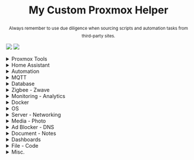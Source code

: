 <h1 align="center" id="heading"> My Custom Proxmox Helper </h1>

<p align="center"><sub> Always remember to use due diligence when sourcing scripts and automation tasks from third-party sites. </sub></p>

<a href="https://github.com/tteck/Proxmox/blob/main/LICENSE"><img src="https://img.shields.io/badge/license-MIT-blue" ></a> <a href="https://github.com/tteck/Proxmox/discussions"><img src="https://img.shields.io/badge/%F0%9F%92%AC-Discussions-orange" /></a>
<details>
<summary markdown="span"> Proxmox Tools </summary>
⬇__________________________________________________________________________________________
<details>
<summary markdown="span"> Proxmox VE 7 Post Install</summary>
 
<p align="center"><img src="https://github.com/home-assistant/brands/blob/master/core_integrations/proxmoxve/icon.png?raw=true" height="100"/></p>

<h1 align="center" id="heading"> Proxmox VE 7 Post Install </h1>

The script will give options to Disable the Enterprise Repo, Add/Correct PVE7 Sources, Enable the No-Subscription Repo, Add Test Repo, Disable Subscription Nag, Update Proxmox VE and Reboot PVE.
 
Run the following in the Proxmox Shell. ⚠️ **PVE7 ONLY**

```yaml
bash -c "$(wget -qLO - https://github.com/tteck/Proxmox/raw/main/misc/post-pve-install.sh)"
```

It's recommended to answer `y` to all options.

____________________________________________________________________________________________ 

</details>

<details>
<summary markdown="span"> Proxmox Kernel Clean</summary>
 
<p align="center"><img src="https://github.com/home-assistant/brands/blob/master/core_integrations/proxmoxve/icon.png?raw=true" height="100"/></p>

<h1 align="center" id="heading">Proxmox Kernel Clean </h1>

Cleaning unused kernel images is not only good because of a reduced grub menu, but also gains some disk space.
 
Run the following in the Proxmox Shell.

```yaml
bash -c "$(wget -qLO - https://github.com/tteck/Proxmox/raw/main/misc/kernel-clean.sh)"
```
____________________________________________________________________________________________ 

</details>

<details>
<summary markdown="span"> Proxmox Edge Kernel Tool</summary>
 
<p align="center"><img src="https://github.com/home-assistant/brands/blob/master/core_integrations/proxmoxve/icon.png?raw=true" height="100"/></p>

<h1 align="center" id="heading">Proxmox Edge Kernel Tool </h1>

Proxmox [Edge Kernels](https://github.com/fabianishere/pve-edge-kernel) are custom Linux Kernels for Proxmox VE 7. Keeping up with new Kernel releases instead of LTS

Run the following in the Proxmox Shell.

```yaml
bash -c "$(wget -qLO - https://github.com/tteck/Proxmox/raw/main/misc/edge-kernel.sh)"
```
____________________________________________________________________________________________ 

</details>

<details>
<summary markdown="span"> Proxmox CPU Scaling Governor</summary>
 
<p align="center"><img src="https://github.com/tteck/Proxmox/blob/main/misc/images/cpu.png?raw=true" height="100"/></p>

<h1 align="center" id="heading">Proxmox CPU Scaling Governor </h1>

CPU Scaling Governor enables the operating system to scale the CPU frequency up or down in order to save power or improve performance.

[Generic Scaling Governors](https://www.kernel.org/doc/html/latest/admin-guide/pm/cpufreq.html?#generic-scaling-governors)
 
Run the following in the Proxmox Shell.

```yaml
bash -c "$(wget -qLO - https://github.com/tteck/Proxmox/raw/main/misc/scaling-governor.sh)"
```
____________________________________________________________________________________________ 

</details>

<details>
<summary markdown="span"> Proxmox LXC Updater</summary>
 
<p align="center"><img src="https://external-content.duckduckgo.com/iu/?u=https%3A%2F%2Felpuig.xeill.net%2FMembers%2Fvcarceler%2Farticulos%2Fcontenedores-con-lxd-lxc%2Fcontainers.png&f=1&nofb=1" height="100"/></p>

<h1 align="center" id="heading">Proxmox LXC Updater </h1>

Update All LXC's Fast & Easy
 
Run the following in the Proxmox Shell.

```yaml
bash -c "$(wget -qLO - https://github.com/tteck/Proxmox/raw/main/misc/update-lxcs.sh)"
```
____________________________________________________________________________________________ 

</details>

<details>
<summary markdown="span"> Proxmox Dark Theme</summary>
 
<p align="center"><img src="https://camo.githubusercontent.com/f6f33a09f8c1207dfb3dc1cbd754c2f3393562c11b1c999751ad9a91a656834a/68747470733a2f2f692e696d6775722e636f6d2f536e6c437948462e706e67" height="100"/></p>

<h1 align="center" id="heading"> Proxmox Discord Dark Theme </h1>

A dark theme for the Proxmox Web UI by [Weilbyte](https://github.com/Weilbyte/PVEDiscordDark)
 
Run the following in the Proxmox Shell.

```yaml
bash <(curl -s https://raw.githubusercontent.com/Weilbyte/PVEDiscordDark/master/PVEDiscordDark.sh ) install
```

To uninstall the theme, simply run the script with the `uninstall` command.

____________________________________________________________________________________________ 

</details>

<details>
<summary markdown="span"> Proxmox Backup Server Post Install</summary>
 
<p align="center"><img src="https://github.com/home-assistant/brands/blob/master/core_integrations/proxmoxve/icon.png?raw=true" height="100"/></p>

<h1 align="center" id="heading"> Proxmox Backup Server Post Install </h1>

The script will give options to Disable the Enterprise Repo, Add/Correct PBS Sources, Enable the No-Subscription Repo, Add Test Repo, Disable Subscription Nag, Update Proxmox Backup Server and Reboot PBS.
 
Run the following in the Proxmox Shell. ⚠️ **Proxmox Backup Server ONLY**

```yaml
bash -c "$(wget -qLO - https://github.com/tteck/Proxmox/raw/main/misc/post-pbs-install.sh)"
```

It's recommended to answer `y` to all options.

____________________________________________________________________________________________ 

</details>
⬆__________________________________________________________________________________________
</details>

<details>
<summary markdown="span"> Home Assistant </summary>
⬇__________________________________________________________________________________________

<details>
<summary markdown="span"> Home Assistant OS VM</summary>
 
<p align="center"><img src="https://github.com/tteck/Proxmox/blob/main/misc/images/haos.png?raw=true"/></p>
 
<h1 align="center" id="heading"> Home Assistant OS VM </h1>
<h3 align="center"> Option to create VM using Stable, Beta, Dev or Latest Image </h3>

The script automates the manual process of finding, downloading and extracting the Official KVM (qcow2) disk image provided by the Home Assistant Team, creating a VM with user defined settings, importing and attaching the disk, setting the boot order and starting the VM. No hidden (kpartx, unzip, ect...) installs of any kind. Supports lvmthin, zfspool, nfs, dir and btrfs storage types.

To create a new Proxmox Home Assistant OS VM, run the following in the Proxmox Shell

```yaml
bash -c "$(wget -qLO - https://github.com/tteck/Proxmox/raw/main/vm/haos-vm-v4.sh)"
```
<h3 align="center" id="heading">⚡ Default Settings:  4GB RAM - 32GB Storage - 2vCPU - Stable Image⚡</h3>
 
After the script completes, click on the VM, then on the **_Summary_** tab to find the VM IP.

**Home Assistant Interface - IP:8123**

____________________________________________________________________________________________ 
 
</details>

<details>
<summary markdown="span"> PiMox HAOS VM</summary>
 
<p align="center"><img src="https://github.com/tteck/Proxmox/blob/main/misc/images/pimox.png?raw=true" width="100" height="100"/></p>
 
<h1 align="center" id="heading"> PiMox HAOS VM </h1>
<h3 align="center"> Option to create VM using Stable, Beta or Dev Image </h3>

The script automates the manual process of finding, downloading and extracting the aarch64 (qcow2) disk image provided by the Home Assistant Team, creating a VM with user defined settings, importing and attaching the disk, setting the boot order and starting the VM.

To create a new PiMox HAOS VM, run the following in the Proxmox Shell

```yaml
bash -c "$(wget -qLO - https://github.com/tteck/Proxmox/raw/main/vm/pimox-haos-vm-v4.sh)"
```
<h3 align="center" id="heading">⚡ Default Settings:  4GB RAM - 32GB Storage - 2vCPU - Stable Image⚡</h3>
 
After the script completes, click on the VM Console to find the Home Assistant IP.

**Home Assistant Interface - IP:8123**

____________________________________________________________________________________________ 
 
</details>

<details>
<summary markdown="span"> Home Assistant Container LXC </summary>
 
<p align="center"><img src="https://www.docker.com/sites/default/files/d8/2019-07/vertical-logo-monochromatic.png" alt="Docker Logos | Docker" width="100" height="100"/>
<img src="https://avatars.githubusercontent.com/u/13844975?s=200&amp;v=4" alt="@home-assistant" width="100" height="100"/><img src="https://avatars1.githubusercontent.com/u/22225832?s=400&amp;v=4" alt="GitHub - portainer/portainer-docs: Portainer documentation" width="100" height="100"/></p>

<h1 align="center" id="heading"> Home Assistant Container LXC </h1>

A standalone container-based installation of Home Assistant Core

🛈 *If the LXC is created Privileged, the script will automatically set up USB passthrough.*

To create a new Proxmox Home Assistant Container LXC, run the following in the Proxmox Shell.
 
```yaml
bash -c "$(wget -qLO - https://github.com/tteck/Proxmox/raw/main/ct/homeassistant-v4.sh)"
```
 
<h3 align="center" id="heading">⚡ Default Settings:  2GB RAM - 16GB Storage - 2vCPU ⚡</h3>

**Home Assistant Interface - IP:8123**

**Portainer Interface - IP:9000**

⚙️ **Path to HA /config**
```yaml
/var/lib/docker/volumes/hass_config/_data
 ```
⚙️ **To Edit the HA configuration.yaml** (Recommend Using File Browser)
 
Run in the LXC console
```yaml
nano /var/lib/docker/volumes/hass_config/_data/configuration.yaml
```
Save and exit the editor with “Ctrl+O”, “Enter” and “Ctrl+X”

⚙️ **Copy Data From a Existing Home Assistant LXC to another Home Assistant LXC**

Run in the Proxmox Shell
```yaml
bash -c "$(wget -qLO - https://github.com/tteck/Proxmox/raw/main/misc/ha-copy-data.sh)"
 ```

⚙️ **To Install HACS:**

Run in the LXC console
```yaml
bash -c "$(wget -qLO - https://github.com/tteck/Proxmox/raw/main/misc/hacs.sh)"
```
After install, reboot Home Assistant and **clear browser cache** then Add HACS integration.


⚙️ [**Update Menu**](https://raw.githubusercontent.com/tteck/Proxmox/main/misc/images/update-menu.png)

Run in the LXC console
```yaml
./update
```
____________________________________________________________________________________________ 
</details>

<details>
<summary markdown="span"> Home Assistant Core LXC </summary>
 
<p align="center"><img src="https://avatars.githubusercontent.com/u/13844975?s=200&amp;v=4" width="100" height="100"/></p>

<h1 align="center" id="heading"> Home Assistant Core LXC </h1>

A standalone installation of Home Assistant Core

🛈 *If the LXC is created Privileged, the script will automatically set up USB passthrough.*

To create a new Proxmox Home Assistant Core LXC, run the following in the Proxmox Shell.
 
```yaml
bash -c "$(wget -qLO - https://github.com/tteck/Proxmox/raw/main/ct/homeassistant-core-v4.sh)"
```
 
<h3 align="center" id="heading">⚡ Default Settings:  1GB RAM - 8GB Storage - 2vCPU ⚡</h3>

⚠️ Initialize Home Assistant-Core (Only required once)

<sub>Run in the LXC console</sub>
```yaml
cd /srv/homeassistant && python3 -m venv . && source bin/activate && hass
```

***Home Assistant Interface - IP:8123***

⚙️ **Edit the HA configuration.yaml**

<sub>Run in the LXC console</sub>
```yaml
nano .homeassistant/configuration.yaml
```
<sub>Save and exit the editor with “Ctrl+O”, “Enter” and “Ctrl+X”</sub>
 
⚙️ **Install HACS:**

<sub>Run in the LXC console</sub>
```yaml
bash -c "$(wget -qLO - https://github.com/tteck/Proxmox/raw/main/misc/hacs-core.sh)"
```
<sub>After install, reboot Home Assistant and **clear browser cache** then Add HACS integration.</sub>

⚙️ **Update Home Assistant**

<sub>Run in the LXC console</sub>
```yaml
systemctl stop homeassistant.service && source /srv/homeassistant/bin/activate && pip3 install --upgrade homeassistant && systemctl start homeassistant.service && exit
```
____________________________________________________________________________________________ 
</details>

<details>
<summary markdown="span"> Podman Home Assistant Container LXC </summary>
 
<p align="center"><img src="https://heise.cloudimg.io/width/223/q50.png-lossy-50.webp-lossy-50.foil1/_www-heise-de_/imgs/18/2/5/8/2/8/1/0/podman_logo-670078d7ea1d15a6.png" width="100" height="100"/>
<img src="https://avatars.githubusercontent.com/u/13844975?s=200&amp;v=4" alt="@home-assistant" width="100" height="100"/><img/><img src="https://raw.githubusercontent.com/SelfhostedPro/Yacht/master/readme_media/Yacht_logo_1_dark.png" height="80"/><img/></p>
 
<h1 align="center" id="heading"> Podman Home Assistant Container LXC </h1>
A standalone container-based installation of Home Assistant Core

⚠️ Podman seems to need a privileged LXC

To create a new Proxmox Podman Home Assistant Container LXC, run the following in the Proxmox Shell. 

```yaml
bash -c "$(wget -qLO - https://github.com/tteck/Proxmox/raw/main/ct/podman-homeassistant-v4.sh)"
```
<h3 align="center" id="heading">⚡ Default Settings:  2GB RAM - 16GB Storage - 2vCPU ⚡</h3>
 
**Home Assistant Interface - IP:8123**
 
**Yacht Interface - IP:8000**

⚙️ **Path to HA /config**
```yaml
/var/lib/containers/storage/volumes/hass_config/_data
 ```
⚙️ **To edit the HA configuration.yaml**
 
Run in the LXC console
```yaml
nano /var/lib/containers/storage/volumes/hass_config/_data/configuration.yaml
```
Save and exit the editor with “Ctrl+O”, “Enter” and “Ctrl+X”

⚙️ **Copy Data From a Existing Home Assistant LXC to a Podman Home Assistant LXC**

Run in the Proxmox Shell
```yaml
bash -c "$(wget -qLO - https://github.com/tteck/Proxmox/raw/main/misc/ha-copy-data-podman.sh)"
 ```

⚙️ **To allow USB device passthrough:**
 
Run in the Proxmox Shell. (**replace `106` with your LXC ID**)
```yaml
bash -c "$(wget -qLO - https://github.com/tteck/Proxmox/raw/main/misc/usb-passthrough.sh)" -s 106
```
 
Reboot the LXC to apply the changes

⚙️ **To Install HACS:**

Run in the LXC console
```yaml
bash -c "$(wget -qLO - https://github.com/tteck/Proxmox/raw/main/misc/podman_hacs.sh)"
```
After install, reboot Home Assistant and **clear browser cache** then Add HACS integration.

⚙️ **Initial Yacht Login**

**username** 
 ```yaml
 admin@yacht.local
 ```
 **password** 
 ```yaml
 pass
 ```

____________________________________________________________________________________________ 
</details>
⬆__________________________________________________________________________________________
</details>

<details>
<summary markdown="span"> Automation </summary>
⬇__________________________________________________________________________________________

<details>
<summary markdown="span"> ioBroker LXC</summary>
 
<p align="center"><img src="https://github.com/ioBroker/ioBroker/blob/master/img/logos/ioBroker_Logo_256px.png?raw=true" height="100"/></p>

<h1 align="center" id="heading"> ioBroker LXC </h1>
 
[ioBroker](https://www.iobroker.net/#en/intro) is an open source automation platform.
 
To create a new Proxmox ioBroker LXC, run the following in the Proxmox Shell.

```yaml
bash -c "$(wget -qLO - https://github.com/tteck/Proxmox/raw/main/ct/iobroker-v4.sh)"
```

<h3 align="center" id="heading">⚡ Default Settings:  2GB RAM - 8GB Storage - 2vCPU ⚡</h3>
 
**ioBroker Interface - IP:8081**

⚙️ **To Update ioBroker**

```yaml
update from the ioBroker UI
```

____________________________________________________________________________________________ 
 
</details>

<details>
<summary markdown="span"> openHAB LXC</summary>
 
<p align="center"><img src="https://www.openhab.org/openhab-logo-square.png?raw=true" height="100"/></p>

<h1 align="center" id="heading"> openHAB LXC </h1>
 
[openHAB](https://www.openhab.org/), a vendor and technology agnostic open source automation software for your home.
 
To create a new Proxmox openHAB LXC, run the following in the Proxmox Shell.

```yaml
bash -c "$(wget -qLO - https://github.com/tteck/Proxmox/raw/main/ct/openhab-v4.sh)"
```

<h3 align="center" id="heading">⚡ Default Settings:  2GB RAM - 8GB Storage - 2vCPU ⚡</h3>
 
**openHAB Interface - IP:8080**

⚙️ **To Update openHAB**

```yaml
apt update && apt upgrade -y
```

____________________________________________________________________________________________ 
 
</details>

<details>
<summary markdown="span"> Homebridge LXC</summary>
 
<p align="center"><img src="https://external-content.duckduckgo.com/iu/?u=https%3A%2F%2Fwww.dingz.ch%2Fadmin%2Fdata%2Ffiles%2Fintegration%2Flogo%2F20%2F200514-em-logo-homebridge_logo.png%3Flm%3D1589459081&f=1&nofb=1" height="100"/></p>

<h1 align="center" id="heading"> Homebridge LXC </h1>

[Homebridge](https://homebridge.io/) allows you to integrate with smart home devices that do not natively support HomeKit

To create a new Proxmox Homebridge LXC, run the following in the Proxmox Shell.

```yaml
bash -c "$(wget -qLO - https://github.com/tteck/Proxmox/raw/main/ct/homebridge-v4.sh)"
```

<h3 align="center" id="heading">⚡ Default Settings:  1GB RAM - 4GB Storage - 1vCPU ⚡</h3>
 
**Homebridge Interface - IP:8581**

⚙️ **Initial Login**

**username** 
 ```yaml
 admin
 ```
 **password** 
 ```yaml
 admin
 ```
Config File Path	`/var/lib/homebridge/config.json`
 
Storage Path	`/var/lib/homebridge`
 
Restart Command	`sudo hb-service restart`
 
Stop Command	`sudo hb-service stop`
 
Start Command	`sudo hb-service start`
 
View Logs Command	`sudo hb-service logs`
 
Systemd Service File	`/etc/systemd/system/homebridge.service`
 
Systemd Env File	`/etc/default/homebridge`

⚙️ **To Update Homebridge**

```yaml
Update from the Homebridge UI
```

 ___________________________________________________________________________________________ 
 
</details>



<details>
<summary markdown="span"> ESPHome LXC</summary>
 
<p align="center"><img src="https://github.com/home-assistant/brands/blob/master/core_integrations/esphome/dark_icon@2x.png?raw=true" height="100"/></p>

<h1 align="center" id="heading"> ESPHome LXC </h1>

[ESPHome](https://esphome.io/) is a system to control your ESP8266/ESP32 by simple yet powerful configuration files and control them remotely through Home Automation systems.

To create a new Proxmox ESPHome LXC, run the following in the Proxmox Shell.

```yaml
bash -c "$(wget -qLO - https://github.com/tteck/Proxmox/raw/main/ct/esphome-v4.sh)"
```

<h3 align="center" id="heading">⚡ Default Settings:  1GB RAM - 4GB Storage - 2vCPU ⚡</h3>
 
**ESPHome Interface - IP:6052**

⚙️ **To Update ESPHome**

Run in the LXC console
```yaml
pip3 install esphome --upgrade
```

____________________________________________________________________________________________ 
 
</details>

<details>
<summary markdown="span"> Node-Red LXC </summary>
 
<p align="center"><img src="https://github.com/home-assistant/brands/blob/master/custom_integrations/nodered/icon.png?raw=true" height="100"/></p>

<h1 align="center" id="heading"> Node-Red LXC </h1>
 
[Node-RED](https://nodered.org/) is a programming tool for wiring together hardware devices, APIs and online services in new and interesting ways.

To create a new Proxmox Node-RED LXC, run the following in the Proxmox Shell.

```yaml
bash -c "$(wget -qLO - https://github.com/tteck/Proxmox/raw/main/ct/node-red-v4.sh)"
```

<h3 align="center" id="heading">⚡ Default Settings:  1GB RAM - 4GB Storage - 1vCPU ⚡</h3>
 
**Node-Red Interface - IP:1880**
 
⚙️ **To Restart Node-Red:**

Run in the LXC console
```yaml
systemctl restart nodered
```

⚙️ **To Update Node-Red:**

Run in the LXC console (Restart after update)
```yaml
npm install -g --unsafe-perm node-red
```

⚙️ **To Install Node-Red Themes** ⚠️ **Backup your flows before running this script!!**

Run in the LXC console
```yaml
bash -c "$(wget -qLO - https://github.com/tteck/Proxmox/raw/main/misc/node-red-themes.sh)"
```

____________________________________________________________________________________________ 
 
</details>

<details>
<summary markdown="span"> n8n LXC</summary>
 
<p align="center"><img src="https://docs.n8n.io/_images/n8n-docs-icon.svg" height="70"/></p>

<h1 align="center" id="heading"> n8n LXC </h1>
 
[n8n](https://n8n.io/) is an extendable workflow automation tool which enables you to connect anything to everything.
 
To create a new Proxmox n8n LXC, run the following in the Proxmox Shell.

```yaml
bash -c "$(wget -qLO - https://github.com/tteck/Proxmox/raw/main/ct/n8n-v4.sh)"
```

<h3 align="center" id="heading">⚡ Default Settings:  2GB RAM - 3GB Storage - 2vCPU ⚡</h3>
 
**n8n Interface: IP:5678**

⚙️ **To Update n8n**

```yaml
npm update -g n8n
```

____________________________________________________________________________________________ 
 
</details>
⬆__________________________________________________________________________________________
</details>

<details>
<summary markdown="span"> MQTT </summary>
⬇__________________________________________________________________________________________

<details>
<summary markdown="span"> MQTT LXC</summary>
 
<p align="center"><img src="https://mosquitto.org/images/mosquitto-text-side-28.png" height="75"/></p>

<h1 align="center" id="heading"> MQTT LXC </h1>

[Eclipse Mosquitto](https://mosquitto.org/) is an open source message broker that implements the MQTT protocol

To create a new Proxmox MQTT LXC, run the following in the Proxmox Shell.

```yaml
bash -c "$(wget -qLO - https://github.com/tteck/Proxmox/raw/main/ct/mqtt-v4.sh)"
```

<h3 align="center" id="heading">⚡ Default Settings:  512MiB RAM - 2GB Storage - 1vCPU ⚡</h3>
 
Mosquitto comes with a password file generating utility called mosquitto_passwd.
```yaml
sudo mosquitto_passwd -c /etc/mosquitto/passwd <usr>
```
Password: < password >

Create a configuration file for Mosquitto pointing to the password file we have just created.
```yaml
sudo nano /etc/mosquitto/conf.d/default.conf
```
This will open an empty file. Paste the following into it.
```yaml
allow_anonymous false
persistence true
password_file /etc/mosquitto/passwd
listener 1883
```
Save and exit the text editor with "Ctrl+O", "Enter" and "Ctrl+X".

Now restart Mosquitto server.
```yaml
sudo systemctl restart mosquitto
```

⚙️ **To Update MQTT:**

Run in the LXC console
```yaml
apt update && apt upgrade -y
```

____________________________________________________________________________________________ 
 
</details>

<details>
<summary markdown="span"> EMQX LXC </summary>
 
<p align="center"><img src="https://github.com/hassio-addons/repository/blob/master/emqx/icon.png?raw=true" height="100"/></p>


<h1 align="center" id="heading"> EMQX LXC </h1>

[EMQX](https://www.emqx.io/) is an Open-source MQTT broker with a high-performance real-time message processing engine, powering event streaming for IoT devices at massive scale.

To create a new Proxmox EMQX LXC, run the following in the Proxmox Shell.

```yaml
 bash -c "$(wget -qLO - https://github.com/tteck/Proxmox/raw/main/ct/emqx-v4.sh)"
```
<h3 align="center" id="heading">⚡ Default Settings:  1GB RAM - 4GB Storage - 2vCPU ⚡</h3>


**EMQX Interface - IP:18083** 
 
⚙️ **Initial Login**

**username** 
 ```yaml
 admin
 ```
 **password** 
 ```yaml
 public
 ```
⚙️ **Setup**

Access Control ➡ Authentication  ➡ Create ➡ Next ➡ Next ➡ Create ➡ Users ➡ Add ➡ Username / Password (to authenicate with MQTT) ➡ Save. You're now ready to enjoy a high-performance MQTT Broker.

⚙️ **To Update EMQX**

Run in the LXC console
```yaml
apt update && apt upgrade -y
```

 ____________________________________________________________________________________________ 

</details>
⬆__________________________________________________________________________________________
</details>


<details>
<summary markdown="span"> Database </summary>
⬇__________________________________________________________________________________________

<details>
<summary markdown="span"> Mariadb LXC </summary>
 
<p align="center"><img src="https://mariadb.com/wp-content/webp-express/webp-images/doc-root/wp-content/themes/sage/dist/images/mariadb-logo-white.png.webp" alt="MariaDB"/><img src="https://raw.githubusercontent.com/tteck/Proxmox/main/misc/images/adminer_logo-cl.png" height="60"></p>

<h1 align="center" id="heading"> Mariadb LXC </h1>
<h3 align="center"> Option to Install Adminer</h3>

[MariaDB](https://mariadb.org/) is a community-developed, commercially supported fork of the MySQL relational database management system.

To create a new Proxmox Mariadb LXC, run the following in the Proxmox Shell.
 
```yaml
bash -c "$(wget -qLO - https://github.com/tteck/Proxmox/raw/main/ct/mariadb-v4.sh)"
```

<h3 align="center" id="heading">⚡ Default Settings:  1GB RAM - 4GB Storage - 1vCPU ⚡</h3>
 
To enable MariaDB to listen to remote connections, you need to edit your defaults file. To do this, open the console in your MariaDB lxc:
```yaml
nano /etc/mysql/my.cnf
```
Un-comment `port =3306`
Save and exit the editor with "Ctrl+O", "Enter" and "Ctrl+X".

```yaml
nano /etc/mysql/mariadb.conf.d/50-server.cnf
```
Comment `bind-address  = 127.0.0.1`
Save and exit the editor with "Ctrl+O", "Enter" and "Ctrl+X".

For new MariaDB installations, the next step is to run the included security script. This script changes some of the less secure default options. We will use it to block remote root logins and to remove unused database users.

Run the security script:
```yaml
sudo mysql_secure_installation
```
Enter current password for root (enter for none): `enter`
 
Switch to unix_socket authentication [Y/n] `y` 
 
Change the root password? [Y/n] `n` 
 
Remove anonymous users? [Y/n] `y` 
 
Disallow root login remotely? [Y/n] `y` 
 
Remove test database and access to it? [Y/n] `y` 
 
Reload privilege tables now? [Y/n] `y` 

We will create a new account called admin with the same capabilities as the root account, but configured for password authentication. 
```yaml
sudo mysql
``` 
Prompt will change to ```MariaDB [(none)]>```

Create a new local admin (Change the username and password to match your preferences)
```yaml
CREATE USER 'admin'@'localhost' IDENTIFIED BY 'password';
```
Give local admin root privileges (Change the username and password to match above)
```yaml
GRANT ALL ON *.* TO 'admin'@'localhost' IDENTIFIED BY 'password' WITH GRANT OPTION;
```

Now, we'll give the user admin root privileges and password-based access that can connect from anywhere on your local area network (LAN), which has addresses in the subnet 192.168.100.0/24. This is an improvement because opening a MariaDB server up to the Internet and granting access to all hosts is bad practice.. Change the **_username_**, **_password_** and **_subnet_** to match your preferences:
```yaml
GRANT ALL ON *.* TO 'admin'@'192.168.100.%' IDENTIFIED BY 'password' WITH GRANT OPTION;
```
Flush the privileges to ensure that they are saved and available in the current session:
```yaml
FLUSH PRIVILEGES;
```
Following this, exit the MariaDB shell:
```yaml
exit
```
Log in as the new database user you just created:
```yaml
mysql -u admin -p
```
Create a new database:
```yaml
CREATE DATABASE homeassistant;
```
Following this, exit the MariaDB shell:
```yaml
exit
```
⚠️ Reboot the lxc 

Checking status.
```yaml
sudo systemctl status mariadb
``` 
Change the recorder: `db_url:` in your HA configuration.yaml
 
Example:
```yaml
recorder:
  db_url: mysql://admin:password@192.168.100.26:3306/homeassistant?charset=utf8mb4
```
 
⚙️ **To Update Mariadb:**

Run in the LXC console
```yaml
apt update && apt upgrade -y
```
⚙️ [**Adminer**](https://raw.githubusercontent.com/tteck/Proxmox/main/misc/images/adminer.png) (formerly phpMinAdmin) is a full-featured database management tool
 
 `http://your-mariadb-lxc-ip/adminer/`

____________________________________________________________________________________________ 

</details>

<details>
<summary markdown="span"> PostgreSQL LXC </summary>
 
<p align="center"><img src="https://wiki.postgresql.org/images/3/30/PostgreSQL_logo.3colors.120x120.png" height="100"/><img src="https://raw.githubusercontent.com/tteck/Proxmox/main/misc/images/adminer_logo-cl.png" height="60"></p>

<h1 align="center" id="heading"> PostgreSQL LXC </h1>
<h3 align="center"> Option to Install Adminer</h3>

[PostgreSQL](https://www.postgresql.org/), also known as Postgres, is a free and open-source relational database management system emphasizing extensibility and SQL compliance.

To create a new Proxmox PostgreSQL LXC, run the following in the Proxmox Shell.
 
```yaml
bash -c "$(wget -qLO - https://github.com/tteck/Proxmox/raw/main/ct/postgresql-v4.sh)"
```

<h3 align="center" id="heading">⚡ Default Settings:  1GB RAM - 4GB Storage - 1vCPU ⚡</h3>

To make sure our PostgreSQL is secured with a strong password, set a password for its system user and then change the default database admin user account

Change user password
```yaml
passwd postgres
```
Login using Postgres system account
 
```yaml
su - postgres
```
Now, change the Admin database password 
```yaml
psql -c "ALTER USER postgres WITH PASSWORD 'your-password';"
```
Create a new user.
```yaml
psql
```
```yaml
CREATE USER admin WITH PASSWORD 'your-password';
```
Create a new database:
```yaml
CREATE DATABASE homeassistant;
```
Grant all rights or privileges on created database to the user
```yaml
GRANT ALL ON DATABASE homeassistant TO admin;
```
To exit psql
```yaml
\q
``` 
Then type exit to get back to root

Change the recorder: `db_url:` in your HA configuration.yaml
 
Example:
```yaml
recorder:
  db_url: postgresql://admin:your-password@192.168.100.20:5432/homeassistant?client_encoding=utf8
``` 
⚙️ **To Update PostgreSQL**

Run in the LXC console
```yaml
apt update && apt upgrade -y
```
⚙️ [**Adminer**](https://raw.githubusercontent.com/tteck/Proxmox/main/misc/images/adminer.png) (formerly phpMinAdmin) is a full-featured database management tool
 
 `http://your-PostgreSQL-lxc-ip/adminer/`

____________________________________________________________________________________________ 

</details>

<details>
<summary markdown="span"> InfluxDB LXC </summary>
 
<p align="center"><img src="https://external-content.duckduckgo.com/iu/?u=https%3A%2F%2Fwww.hopisystems.com%2Fassets%2Fimages%2Fintegrations%2Finfluxdb.png&f=1&nofb=1" height="150"/></p>

<h1 align="center" id="heading"> InfluxDB LXC </h1>

<h3 align="center"> Options to Install InfluxDB v1 or v2 and Telegraf</h3>

[InfluxDB](https://www.influxdata.com/) is an open-source time series database developed by the company InfluxData.

[Telegraf](https://www.influxdata.com/time-series-platform/telegraf/) is an open source plugin-driven server agent for collecting and reporting metrics.

To create a new Proxmox InfluxDB LXC, run the following in the Proxmox Shell.

```yaml
bash -c "$(wget -qLO - https://github.com/tteck/Proxmox/raw/main/ct/influxdb-v4.sh)"
```

<h3 align="center" id="heading">⚡ Default Settings:  2GB RAM - 8GB Storage - 2vCPU ⚡</h3>

⚙️ **InfluxDB Configuration**

Run in the LXC console
```yaml
nano /etc/influxdb/influxdb.conf
```

⚙️ **Telegraf Configuration**

Run in the LXC console
```yaml
nano /etc/telegraf/telegraf.conf
```

⚙️ **To Update InfluxDB/Telegraf**

Run in the LXC console
```yaml
apt update && apt upgrade -y
```

____________________________________________________________________________________________ 

</details>
⬆__________________________________________________________________________________________
</details>

<details>
<summary markdown="span"> Zigbee - Zwave </summary>
⬇__________________________________________________________________________________________

<details>
<summary markdown="span"> Zigbee2MQTT LXC </summary>
 
<p align="center"><img src="https://github.com/Koenkk/zigbee2mqtt/blob/master/images/logo_bee_only.png?raw=true" height="100"/></p>


<h1 align="center" id="heading">Zigbee2MQTT LXC </h1>

<h3 align="center"> Option to switch to Edge/dev branch</h3>

[Zigbee2MQTT](https://www.zigbee2mqtt.io/) is a standalone nodejs application that connects a zigbee network to MQTT

To create a new Proxmox Zigbee2MQTT LXC, run the following in the Proxmox Shell.

```yaml
bash -c "$(wget -qLO - https://github.com/tteck/Proxmox/raw/main/ct/zigbee2mqtt-v4.sh)"
```
<h3 align="center" id="heading">⚡ Default Settings:  1GB RAM - 4GB Storage - 2vCPU ⚡</h3>

 
⚙️ **Determine the location of your adapter**
 
Run in the LXC console
```yaml
ls -l /dev/serial/by-id
```
Example Output: ```lrwxrwxrwx 1 root root 13 Jun 19 17:30 usb-1a86_USB_Serial-if00-port0 -> ../../ttyUSB0```


⚙️ ⚠️ **Before you start Zigbee2MQTT you need to edit the [configuration.yaml](https://www.zigbee2mqtt.io/guide/configuration/)**
 
Run in the LXC console
```yaml
nano /opt/zigbee2mqtt/data/configuration.yaml
```

Save and exit the editor with “Ctrl+O”, “Enter” and “Ctrl+X”

Example:
```yaml
frontend:
  port: 9442
homeassistant: true
permit_join: false
mqtt:
  base_topic: zigbee2mqtt
  server: 'mqtt://192.168.86.224:1883'
  user: usr
  password: pwd
  keepalive: 60
  reject_unauthorized: true
  version: 4
serial:
  port: /dev/serial/by-id/usb-1a86_USB_Serial-if00-port0
  #adapter: deconz            #(uncomment for ConBee II)
advanced:
  pan_id: GENERATE
  network_key: GENERATE
  channel: 20
```
⚙️ **Zigbee2MQTT can be started after completing the configuration**
 
Run in the LXC console
```yaml
cd /opt/zigbee2mqtt && npm start
```
⚙️ **To update Zigbee2MQTT**
 
Run in the LXC console
 ```yaml
cd /opt/zigbee2mqtt && bash update.sh
 ```
⚙️ **Copy Data From a Existing Zigbee2MQTT LXC to another Zigbee2MQTT LXC**

Run in the Proxmox Shell
```yaml
bash -c "$(wget -qLO - https://github.com/tteck/Proxmox/raw/main/misc/z2m-copy-data.sh)"
 ```

____________________________________________________________________________________________ 

</details>

<details>
<summary markdown="span"> deCONZ LXC </summary>
 
<p align="center"><img src="https://phoscon.de/img/phoscon-logo128x.svg" height="100"/></p>

<h1 align="center" id="heading"> deCONZ LXC </h1>

[deCONZ](https://www.phoscon.de/en/conbee2/software#deconz) is used to configure, control and display Zigbee networks.

To create a new Proxmox deCONZ LXC, run the following in the Proxmox Shell.

```yaml
bash -c "$(wget -qLO - https://github.com/tteck/Proxmox/raw/main/ct/deconz-v4.sh)"
```
<h3 align="center" id="heading">⚡ Default Settings:  1GB RAM - 4GB Storage - 2vCPU ⚡</h3>

**deCONZ Interface - IP:80**

⚙️ **To Update deCONZ**

Run in the LXC Console
```yaml
apt update && apt upgrade -y
```

____________________________________________________________________________________________ 

</details>

<details>
<summary markdown="span"> Z-Wave JS UI LXC </summary>
 
<p align="center"><img src="https://github.com/zwave-js/zwave-js-ui/blob/master/docs/_images/app_logo.svg?raw=true" height="100"/></p>

<h1 align="center" id="heading"> Z-Wave JS UI LXC </h1>

[Z-Wave JS UI](https://github.com/zwave-js/zwave-js-ui#) is a fully configurable Z-Wave to MQTT Gateway and Control Panel.

To create a new Proxmox Z-Wave JS UI LXC, run the following in the Proxmox Shell.

```yaml
bash -c "$(wget -qLO - https://github.com/tteck/Proxmox/raw/main/ct/zwave-js-ui-v4.sh)"
```
<h3 align="center" id="heading">⚡ Default Settings:  1GB RAM - 4GB Storage - 2vCPU ⚡</h3>

**Z-Wave JS UI Interface - IP:8091**

⚙️ **Copy Data From a Existing Zwavejs2MQTT LXC to a Z-Wave JS UI LXC**

Run in the Proxmox Shell
```yaml
bash -c "$(wget -qLO - https://github.com/tteck/Proxmox/raw/main/misc/zwave-copy-data.sh)"
 ```
⚙️ **To Update Z-Wave JS UI**

Run in the LXC Console
```yaml
bash -c "$(wget -qLO - https://github.com/tteck/Proxmox/raw/main/misc/zwave-js-ui-update.sh)"
```

____________________________________________________________________________________________ 
</details>
⬆__________________________________________________________________________________________
</details>

<details>
<summary markdown="span"> Monitoring - Analytics </summary>
⬇__________________________________________________________________________________________

<details>
<summary markdown="span"> Uptime Kuma LXC </summary>
 
<p align="center"><img src="https://github.com/louislam/uptime-kuma/blob/master/public/icon.png?raw=true" height="100"/></p>

<h1 align="center" id="heading"> Uptime Kuma LXC </h1>

Uptime Kuma is a self-hosted, open source, fancy uptime monitoring and alerting system. It can monitor  HTTP(s) / TCP / HTTP(s) Keyword / Ping / DNS Record / Push / Steam Game Server.

To create a new Proxmox Uptime Kuma LXC, run the following in the Proxmox Shell.

```yaml
bash -c "$(wget -qLO - https://github.com/tteck/Proxmox/raw/main/ct/uptimekuma-v4.sh)"
```

<h3 align="center" id="heading">⚡ Default Settings:  1GB RAM - 2GB Storage - 1vCPU ⚡</h3>

**Uptime Kuma Interface - IP:3001**

⚙️ **To Update Uptime Kuma**

Run in the LXC console
```yaml
bash -c "$(wget -qLO - https://github.com/tteck/Proxmox/raw/main/misc/uptimekuma-update.sh)"
```
____________________________________________________________________________________________ 

</details>

<details>
<summary markdown="span"> Prometheus LXC </summary>
 
<p align="center"><img src="https://github.com/tteck/Proxmox/blob/main/misc/images/prome.png?raw=true" height="100"/></p>

<h1 align="center" id="heading"> Prometheus LXC </h1>

[Prometheus](https://prometheus.io/) is an open-source systems monitoring and alerting toolkit

To create a new Proxmox Prometheus LXC, run the following in the Proxmox Shell.

```yaml
bash -c "$(wget -qLO - https://github.com/tteck/Proxmox/raw/main/ct/prometheus-v4.sh)"
```

<h3 align="center" id="heading">⚡ Default Settings:  2GB RAM - 4GB Storage - 1vCPU ⚡</h3>

**Prometheus Interface - IP:9090**

⚙️ **To Update Prometheus**

```yaml
Working On
```

____________________________________________________________________________________________ 

</details>


<details>
<summary markdown="span"> Grafana LXC </summary>
 
<p align="center"><img src="https://external-content.duckduckgo.com/iu/?u=https%3A%2F%2Fdocs.checkmk.com%2Flatest%2Fimages%2Fgrafana_logo.png&f=1&nofb=1" height="100"/></p>

<h1 align="center" id="heading"> Grafana LXC </h1>

[Grafana](https://grafana.com/) is a multi-platform open source analytics and interactive visualization web application.

To create a new Proxmox Grafana LXC, run the following in the Proxmox Shell.

```yaml
bash -c "$(wget -qLO - https://github.com/tteck/Proxmox/raw/main/ct/grafana-v4.sh)"
```

<h3 align="center" id="heading">⚡ Default Settings:  512MiB RAM - 2GB Storage - 1vCPU ⚡</h3>
 
**Grafana Interface - IP:3000**

⚙️ **Initial Login**

**username** 
 ```yaml
 admin
 ```
 **password** 
 ```yaml
 admin
 ```

⚙️ **To Update Grafana**

Run in the LXC console
```yaml
apt update && apt upgrade -y
```
____________________________________________________________________________________________ 

</details>
⬆__________________________________________________________________________________________
</details>

<details>
<summary markdown="span"> Docker </summary>
⬇__________________________________________________________________________________________

<details>
<summary markdown="span"> Docker LXC </summary>
 
<p align="center"><img src="https://raw.githubusercontent.com/tteck/Proxmox/main/misc/images/docker.png" height="100"/></p>

<h1 align="center" id="heading"> Docker LXC </h1>
<h3 align="center"> Options to Install Portainer and/or Docker Compose V2</h3>

[Docker](https://www.docker.com/) is an open-source project for automating the deployment of applications as portable, self-sufficient containers.

To create a new Proxmox Docker LXC, run the following in the Proxmox Shell.

```yaml
bash -c "$(wget -qLO - https://github.com/tteck/Proxmox/raw/main/ct/docker-v4.sh)"
```

<h3 align="center" id="heading">⚡ Default Settings:  2GB RAM - 4GB Storage - 2vCPU ⚡</h3>

**⚠ Run Compose V2 by replacing the hyphen (-) with a space, using docker compose, instead of docker-compose.**

**Portainer Interface - IP:9000**

⚙️ **To Update**

Run in the LXC console
```yaml
apt update && apt upgrade -y
```

____________________________________________________________________________________________ 

</details>

<details>
<summary markdown="span"> Umbrel LXC </summary>

<p align="center"><img src="https://uploads-ssl.webflow.com/62966b49981ba146f4842f45/62966b49981ba15b44842fe4_umbrel-logo-compact-purple.svg" height="100"/></p>

<h1 align="center" id="heading"> Umbrel LXC </h1>
 
[Umbrel](https://umbrel.com/) is a beautiful personal server OS for self-hosting.


To create a new Proxmox Umbrel LXC, run the following in the Proxmox Shell.

```
bash -c "$(wget -qLO - https://github.com/tteck/Proxmox/raw/main/ct/umbrel-v4.sh)"
```

<h3 align="center" id="heading">⚡ Default Settings:  2GB RAM - 8GB Storage - 2vCPU ⚡</h3>

**Umbrel Interface - IP**

⚙️ **To Update Umbrel**

```yaml
update from the Umbrel UI
```

____________________________________________________________________________________________ 

</details>

<details>
<summary markdown="span"> CasaOS LXC </summary>

<p align="center"><img src="https://www.casaos.io/img/casa.svg" height="100"/></p>

<h1 align="center" id="heading"> CasaOS LXC </h1>
 
[CasaOS](https://www.casaos.io/) is a community-based open source software focused on delivering simple home cloud experience around Docker ecosystem.


To create a new Proxmox CasaOS LXC, run the following in the Proxmox Shell.

```
bash -c "$(wget -qLO - https://github.com/tteck/Proxmox/raw/main/ct/casaos-v4.sh)"
```

<h3 align="center" id="heading">⚡ Default Settings:  2GB RAM - 8GB Storage - 2vCPU ⚡</h3>

**CasaOS Interface - IP**

⚙️ **To Update CasaOS**

```yaml
update from the CasaOS UI
```

____________________________________________________________________________________________ 

</details>
⬆__________________________________________________________________________________________
</details>

<details>
<summary markdown="span"> OS </summary>
⬇__________________________________________________________________________________________

<details>
<summary markdown="span"> Debian LXC </summary>
 
<p align="center"><img src="https://www.debian.org/Pics/debian-logo-1024x576.png" alt="Debian" height="100"/></p>

<h1 align="center" id="heading"> Debian LXC </h1>
<h3 align="center" id="heading"> Option to select version 10 or 11</h3>

To create a new Proxmox Debian (curl & sudo) LXC, run the following in the Proxmox Shell.

```yaml
bash -c "$(wget -qLO - https://github.com/tteck/Proxmox/raw/main/ct/debian-v4.sh)"
```

<h3 align="center" id="heading">⚡ Default Settings:  512MiB RAM - 2GB Storage - 1vCPU ⚡</h3>

⚙️ **To Update Debian**

Run in the LXC console
```yaml
apt update && apt upgrade -y
```

____________________________________________________________________________________________ 

</details>


<details>
<summary markdown="span"> Ubuntu LXC </summary>
 
<p align="center"><img src="https://assets.ubuntu.com/v1/29985a98-ubuntu-logo32.png" alt="Ubuntu" height="100"/></p>

<h1 align="center" id="heading"> Ubuntu LXC </h1>
<h3 align="center" id="heading"> Option to select version 18.04, 20.04, 21.10 or 22.04</h3>

To create a new Proxmox Ubuntu (curl & sudo) LXC, run the following in the Proxmox Shell.

```yaml
bash -c "$(wget -qLO - https://github.com/tteck/Proxmox/raw/main/ct/ubuntu-v4.sh)"
```

<h3 align="center" id="heading">⚡ Default Settings:  512MiB RAM - 2GB Storage - 1vCPU - 22.04 ⚡</h3>

⚙️ **To Update Ubuntu**

Run in the LXC console
```yaml
apt update && apt upgrade -y
```

____________________________________________________________________________________________ 

</details>
⬆__________________________________________________________________________________________
</details>

<details>
<summary markdown="span"> Server - Networking </summary>
⬇__________________________________________________________________________________________

<details>
<summary markdown="span"> Nginx Proxy Manager LXC </summary>
 
<p align="center"><img src="https://nginxproxymanager.com/logo.png" alt="hero" height="100"/></p>


<h1 align="center" id="heading"> Nginx Proxy Manager LXC </h1>

[Nginx Proxy Manager](https://nginxproxymanager.com/) Expose your services easily and securely

To create a new Proxmox Nginx Proxy Manager LXC Container, run the following in the Proxmox Shell.

```yaml
 bash -c "$(wget -qLO - https://github.com/tteck/Proxmox/raw/main/ct/nginx-proxy-manager-v4.sh)"
```
<h3 align="center" id="heading">⚡ Default Settings:  1GB RAM - 3GB Storage - 1vCPU ⚡</h3>

____________________________________________________________________________________
 
Forward port `80` and `443` from your router to your Nginx Proxy Manager LXC IP.

Add the following to your `configuration.yaml` in Home Assistant.
```yaml
 http:
  use_x_forwarded_for: true
  trusted_proxies:
    - 192.168.100.27 ###(Nginx Proxy Manager LXC IP)###
```

**Nginx Proxy Manager Interface - IP:81**
 
⚙️ **Initial Login**

**username** 
 ```yaml
 admin@example.com
 ```
 **password** 
 ```yaml
 changeme
 ```
⚙️ **To Update Nginx Proxy Manager**

Run in the LXC console
```yaml
bash -c "$(wget -qLO - https://github.com/tteck/Proxmox/raw/main/misc/npm_update.sh)"
```

____________________________________________________________________________________________ 

</details>

<details>
<summary markdown="span"> UniFi Network Application LXC</summary>
 
<p align="center"><img src="https://external-content.duckduckgo.com/iu/?u=https%3A%2F%2Fblog.ui.com%2Fwp-content%2Fuploads%2F2016%2F10%2Funifi-app-logo-300x108.png&f=1&nofb=1" height="100"/></p>

<h1 align="center" id="heading"> UniFi Network Application LXC </h1>

<h3 align="center"> With Local Controller Option </h3>

An application designed to optimize UniFi home and business networks with ease.

To create a new Proxmox UniFi Network Application LXC, run the following in the Proxmox Shell.

```yaml
bash -c "$(wget -qLO - https://github.com/tteck/Proxmox/raw/main/ct/unifi-v4.sh)"
```

<h3 align="center" id="heading">⚡ Default Settings:  2GB RAM - 8GB Storage - 2vCPU ⚡</h3>

**UniFi Interface - https:// IP:8443**

⚙️ **To Update UniFi**

Run in the LXC console
```yaml
bash -c "$(wget -qLO - https://github.com/tteck/Proxmox/raw/main/misc/unifi-update.sh)"
```
____________________________________________________________________________________________ 

</details>

<details>
<summary markdown="span"> Omada Controller LXC</summary>
 
<p align="center"><img src="https://www.enterpriseitpro.net/wp-content/uploads/2020/12/logo-omada.png" height="100"/></p>

<h1 align="center" id="heading"> Omada Controller LXC </h1>

Omada Controller is software which is used to manage the EAP

To create a new Proxmox Omada Controller LXC, run the following in the Proxmox Shell.

```yaml
bash -c "$(wget -qLO - https://github.com/tteck/Proxmox/raw/main/ct/omada-v4.sh)"
```

<h3 align="center" id="heading">⚡ Default Settings:  2GB RAM - 8GB Storage - 2vCPU ⚡</h3>

**Omada Interface - https:// IP:8043**

`tpeap status` show status of Omada Controller

`tpeap start`  start Omada Controller

`tpeap stop`   stop Omada Controller
 
⚙️ **To Update Omada**

[#403](https://github.com/tteck/Proxmox/issues/402#issue-1328460983)

____________________________________________________________________________________________ 

</details>

<details>
<summary markdown="span"> WireGuard LXC </summary>

<p align="center"><img src="https://external-content.duckduckgo.com/iu/?u=https%3A%2F%2Fcdn.icon-icons.com%2Ficons2%2F2699%2FPNG%2F512%2Fwireguard_logo_icon_168760.png&f=1&nofb=1" height="100"/></p>

<h1 align="center" id="heading"> WireGuard LXC </h1>
<h3 align="center"> With WGDashboard </h3>
 
To create a new Proxmox WireGuard LXC, run the following in the Proxmox Shell.

```
bash -c "$(wget -qLO - https://github.com/tteck/Proxmox/raw/main/ct/wireguard-v4.sh)"
```

<h3 align="center" id="heading">⚡ Default Settings:  512MiB RAM - 2GB Storage - 1vCPU ⚡</h3>

**WGDashboard Interface - http:// IP:10086**

⚙️ **Initial Login**

**username** 
 ```yaml
 admin
 ```
 **password** 
 ```yaml
 admin
 ```
 
⚙️ **Host Configuration**
 
Run in the LXC console
 ```yaml
 nano /etc/pivpn/wireguard/setupVars.conf
 ```
 ⚙️**Add Clients** 
 
 Run in the LXC console
 ```yaml
 pivpn add
 ```
⚙️ **To Update WireGuard**
 
Run in the LXC console
 ```yaml
apt update && apt upgrade -y
```
____________________________________________________________________________________________ 

</details>


<details>
<summary markdown="span"> MeshCentral LXC</summary>
 
<p align="center"><img src="https://github.com/Ylianst/MeshCentral/blob/master/public/favicon-303x303.png?raw=true" height="100"/></p>

<h1 align="center" id="heading"> MeshCentral LXC </h1>

[MeshCentral](https://meshcentral.com/info/) is a full computer management web site. With MeshCentral, you can run your own web server to remotely manage and control computers on a local network or anywhere on the internet.

To create a new Proxmox MeshCentral LXC, run the following in the Proxmox Shell.

```yaml
bash -c "$(wget -qLO - https://github.com/tteck/Proxmox/raw/main/ct/meshcentral-v4.sh)"
```

<h3 align="center" id="heading">⚡ Default Settings:  512MiB RAM - 2GB Storage - 1vCPU ⚡</h3>

**MeshCentral Interface - http:// IP**

⚙️ **To Update MeshCentral**

```yaml
Update from the MeshCentral UI
```
____________________________________________________________________________________________ 

</details>

<details>
<summary markdown="span"> Tailscale</summary>
 
<p align="center"><img src="https://avatars.githubusercontent.com/u/48932923?v=4&s=100"/></p>

<h1 align="center" id="heading"> Tailscale</h1>

[Tailscale](https://tailscale.com/) Creates a secure network between your servers, computers, and cloud instances. Even when separated by firewalls or subnets, Tailscale just works.

To Install Talescale on an existing LXC, run the following in the Proxmox Shell (replace `106` with your LXC ID).

```yaml
bash -c "$(wget -qLO - https://github.com/tteck/Proxmox/raw/main/misc/add-tailscale-lxc.sh)" -s 106
```
After the script finishes, reboot the LXC then run `tailscale up` in the LXC console

[**Tailscale Login**](https://login.tailscale.com/start)

⚙️ **To Update Tailscale**
 
Run in the LXC console
 ```yaml
apt update && apt upgrade -y
```

___________________________________________________________________________________________ 

</details>

<details>
<summary markdown="span"> CrowdSec</summary>
 
<p align="center"><img src="https://raw.githubusercontent.com/crowdsecurity/crowdsec-docs/main/crowdsec-docs/static/img/crowdsec_no_txt.png?raw=true" height="100"/></p>

<h1 align="center" id="heading"> CrowdSec</h1>

To Install CrowdSec, ⚠️ run the following in the LXC console.

```yaml
bash -c "$(wget -qLO - https://github.com/tteck/Proxmox/raw/main/misc/crowdsec.sh)"
```

[CrowdSec](https://crowdsec.net/) is a free, open-source and collaborative IPS. Analyze behaviors, respond to attacks & share signals across the community.

[**Control center for your CrowdSec machines.**](https://app.crowdsec.net/product-tour)

___________________________________________________________________________________________ 

</details>

<details>
<summary markdown="span"> Keycloak LXC</summary>
 
<p align="center"><img src="https://www.keycloak.org/resources/images/keycloak_icon_512px.svg?raw=true" height="100"/></p>

<h1 align="center" id="heading"> Keycloak LXC</h1>

To create a new Proxmox Keycloak LXC, run the following in the Proxmox Shell.

```yaml
bash -c "$(wget -qLO - https://github.com/tteck/Proxmox/raw/main/ct/keycloak-v4.sh)"
```

[Keycloak](https://www.keycloak.org/) is an Open Source Identity and Access Management solution for modern Applications and Services.

**Keycloak Interface - http:// IP:8080** (First start can take a few minutes)

⚙️ **Initial Login**

The initial admin user can be added manually using the web frontend when accessed from localhost or automatically using environment variables.

To add the initial admin user using environment variables, set `KEYCLOAK_ADMIN` for the initial admin username and `KEYCLOAK_ADMIN_PASSWORD` for the initial admin password.
 
First, stop Keycloak
```yaml
systemctl stop keycloak.service
```
then start Keycloak by coping & pasting the following (only needed once)
```yaml
cd /opt/keycloak
export KEYCLOAK_ADMIN=admin
export KEYCLOAK_ADMIN_PASSWORD=changeme

bin/kc.sh start-dev 
```
⚙️ **To Update Keycloak**

```yaml
working On
```
___________________________________________________________________________________________ 

</details>

<details>
<summary markdown="span"> Mikrotik RouterOS VM </summary>
 
<p align="center"><img src="https://mikrotik.com/img/mtv2/newlogo.svg?raw=true" height="100"/></p>

<h1 align="center" id="heading"> Mikrotik RouterOS VM </h1>
 
[Mikrotik RouterOS](https://wiki.mikrotik.com/wiki/Manual:TOC) can be installed on a PC and will turn it into a router with all the necessary features - routing, firewall, bandwidth management, wireless access point, backhaul link, hotspot gateway, VPN server and more. 

To create a new Proxmox Mikrotik RouterOS VM, run the following in the Proxmox Shell.

```
bash -c "$(wget -qLO - https://github.com/tteck/Proxmox/raw/main/vm/mikrotik-routeros-v4.sh)"
```
Setup is done via VM console.

<h3 align="center" id="heading">⚡ Default Settings:  1GB RAM - 2GB Storage - 1CPU ⚡</h3>


____________________________________________________________________________________________ 

</details>
⬆__________________________________________________________________________________________
</details>

<details>
<summary markdown="span"> Media - Photo </summary>
⬇__________________________________________________________________________________________

<details>
<summary markdown="span"> Plex Media Server LXC </summary>

<p align="center"><img src="https://github.com/home-assistant/brands/blob/master/core_integrations/plex/icon.png?raw=true" height="100"/></p>

<h1 align="center" id="heading"> Plex Media Server LXC </h1>
<h3 align="center" id="heading"> With Hardware Acceleration Support </h3> 
To create a new Proxmox Plex Media Server LXC, run the following in the Proxmox Shell.

```yaml
bash -c "$(wget -qLO - https://github.com/tteck/Proxmox/raw/main/ct/plex-v4.sh)"
```
<h3 align="center" id="heading">⚡ Default Settings:  2GB RAM - 8GB Storage - 2vCPU ⚡</h3>

**Plex Media Server Interface - IP:32400/web**

⚙️ **To Update Plex Media Server:**

Run in the LXC console
```yaml
apt update && apt upgrade -y
```
⚙️ **Copy Data From a Existing Plex Media Server LXC to another Plex Media Server LXC**

Run in the Proxmox Shell
```yaml
bash -c "$(wget -qLO - https://github.com/tteck/Proxmox/raw/main/misc/pms-copy-data.sh)"
 ```

____________________________________________________________________________________________ 

</details>

<details>
<summary markdown="span"> Emby Media Server LXC </summary>
<p align="center"><img src="https://github.com/home-assistant/brands/blob/master/core_integrations/emby/icon.png?raw=true" height="100"/></p>
<h1 align="center" id="heading"> Emby Media Server LXC </h1>

[Emby](https://emby.media/) brings together your personal videos, music, photos, and live television.

To create a new Proxmox Emby Media Server LXC, run the following in the Proxmox Shell.

```yaml
bash -c "$(wget -qLO - https://github.com/tteck/Proxmox/raw/main/ct/emby-v4.sh)"
```
<h3 align="center" id="heading">⚡ Default Settings:  2GB RAM - 8GB Storage - 2vCPU ⚡</h3>

**Emby Media Server Interface - IP:8096**

⚙️ **To Update Emby**
 
```yaml
bash -c "$(wget -qLO - https://github.com/tteck/Proxmox/raw/main/misc/emby-update.sh)"
```

____________________________________________________________________________________________ 

</details>

<details>
<summary markdown="span"> Jellyfin Media Server LXC </summary>
<p align="center"><img src="https://github.com/home-assistant/brands/blob/master/core_integrations/jellyfin/icon.png?raw=true" height="100"/></p>
<h1 align="center" id="heading"> Jellyfin Media Server LXC </h1>

[TurnKey has a LXC CT for Jellyfin](https://www.turnkeylinux.org/mediaserver)

To create a new Proxmox Jellyfin Media Server LXC, run the following in the Proxmox Shell.

```yaml
bash -c "$(wget -qLO - https://github.com/tteck/Proxmox/raw/main/ct/jellyfin-v4.sh)"
```
<h3 align="center" id="heading">⚡ Default Settings:  2GB RAM - 8GB Storage - 2vCPU ⚡</h3>

**Jellyfin Media Server Interface - IP:8096**

FFmpeg path: `/usr/lib/jellyfin-ffmpeg/ffmpeg`

⚙️ **To Update Jellyfin Media Server**

Run in the LXC console
```yaml
apt update && apt upgrade -y
```
____________________________________________________________________________________________ 

</details>

<details>
<summary markdown="span"> NextCloudPi LXC</summary>
 
<p align="center"><img src="https://github.com/nextcloud/nextcloudpi/blob/master/ncp-app/img/app.svg?raw=true" height="100"/></p>

<h1 align="center" id="heading">NextCloudPi LXC </h1>

[NextCloudPi LXC](https://github.com/nextcloud/nextcloudpi#features) is the most popular self-hosted collaboration solution.

To create a new Proxmox NextCloudPi LXC, run the following in the Proxmox Shell.

```yaml
bash -c "$(wget -qLO - https://github.com/tteck/Proxmox/raw/main/ct/nextcloudpi-v4.sh)"
```
<h3 align="center" id="heading">⚡ Default Settings:  2GB RAM - 8GB Storage - 2vCPU ⚡</h3>
 
❗1️. Set nc trusted domains

Run in the LXC console
```
sudo ncp-config
```
Go to config ➡ nc-trusted-domains, add `0.0.0.0` or a static NextCloudPi IP

Get back to the command prompt, and restart Apache2 `sudo service apache2 restart`

❗2. **NextCloudPi Interface - https:// IP/**

____________________________________________________________________________________________ 

</details>

<details>
<summary markdown="span"> OpenMediaVault LXC </summary>
 
<p align="center"><img src="https://github.com/tteck/Proxmox/blob/main/misc/images/omv.png?raw=true" height="100"/></p>

<h1 align="center" id="heading"> OpenMediaVault LXC </h1>

[OpenMediaVault](https://www.openmediavault.org/) is the next generation network attached storage (NAS) solution based on Debian Linux.

To create a new Proxmox OpenMediaVault LXC, run the following in the Proxmox Shell.

```yaml
bash -c "$(wget -qLO - https://github.com/tteck/Proxmox/raw/main/ct/omv-v4.sh)"
```

<h3 align="center" id="heading">⚡ Default Settings:  1GB RAM - 4GB Storage - 2vCPU ⚡</h3>

**OpenMediaVault Interface - IP**

⚙️ **Initial Login**

**username** 
 ```yaml
 admin
 ```
 **password** 
 ```yaml
 openmediavault
 ```

____________________________________________________________________________________________ 

</details>

<details>
<summary markdown="span"> Navidrome LXC </summary>
 
<p align="center"><img src="https://raw.githubusercontent.com/navidrome/navidrome/master/resources/logo-192x192.png?raw=true" height="100"/></p>

<h1 align="center" id="heading"> Navidrome LXC </h1>
 
[Navidrome](https://www.navidrome.org/) allows you to enjoy your music collection from anywhere, by making it available through a modern Web UI and through a wide range of third-party compatible mobile apps, for both iOS and Android devices. 

To create a new Proxmox Navidrome LXC, run the following in the Proxmox Shell.

```
bash -c "$(wget -qLO - https://github.com/tteck/Proxmox/raw/main/ct/navidrome-v4.sh)"
```

<h3 align="center" id="heading">⚡ Default Settings:  1GB RAM - 4GB Storage - 2vCPU ⚡</h3>

To change Navidrome music folder path, edit: `/var/lib/navidrome/navidrome.toml`

**Navidrome Interface - IP:4533**

⚙️ **To Update Navidrome**

Run in the LXC Console
```yaml
bash -c "$(wget -qLO - https://github.com/tteck/Proxmox/raw/main/misc/navidrome-update.sh)"
```

____________________________________________________________________________________________ 

</details>

<details>
<summary markdown="span"> PhotoPrism LXC </summary>
 
<p align="center"><img src="https://github.com/tteck/Proxmox/blob/main/misc/images/photoprism.png?raw=true" height="100"/></p>

<h1 align="center" id="heading"> PhotoPrism LXC </h1>
 
[PhotoPrism](https://photoprism.app/) is an AI-powered app for browsing, organizing & sharing your photo collection. 

To create a new Proxmox PhotoPrism LXC, run the following in the Proxmox Shell.

```
bash -c "$(wget -qLO - https://github.com/tteck/Proxmox/raw/main/ct/photoprism-v4.sh)"
```
The script builds from source, which takes time and resources. After the build, the script will automatically set resources to Normal Settings.
<h3 align="center" id="heading">⚡ Build Settings:  3GB RAM - 8GB Storage - 2vCPU ⚡</h3>
<h3 align="center" id="heading">⚡ Normal Settings:  2GB RAM - 8GB Storage - 2vCPU ⚡</h3>

**PhotoPrism Interface - IP:2342**

⚙️ **Initial Login**

**username** 
 ```yaml
 admin
 ```
 **password** 
 ```yaml
 changeme
 ```
[PhotoSync](https://www.photosync-app.com/home.html)

⚙️ **To Update or Change Branch**

Run in the LXC Console
```yaml
bash -c "$(wget -qLO - https://github.com/tteck/Proxmox/raw/main/misc/photoprism-update.sh)"
```
____________________________________________________________________________________________ 

</details>
⬆__________________________________________________________________________________________
</details>

<details>
<summary markdown="span"> Ad Blocker - DNS </summary>
⬇__________________________________________________________________________________________

<details>
<summary markdown="span"> Pi-hole LXC</summary>
 
<p align="center"><img src="https://github.com/home-assistant/brands/blob/master/core_integrations/pi_hole/icon.png?raw=true" height="100"/></p>

<h1 align="center" id="heading"> Pi-hole LXC </h1>

[Pi-hole](https://pi-hole.net/) is a Linux network-level advertisement and Internet tracker blocking application which acts as a DNS sinkhole and optionally a DHCP server.

To create a new Proxmox Pi-hole LXC, run the following in the Proxmox Shell.

```yaml
bash -c "$(wget -qLO - https://github.com/tteck/Proxmox/raw/main/ct/pihole-v4.sh)"
```
<h3 align="center" id="heading">⚡ Default Settings:  512MiB RAM - 2GB Storage - 1vCPU ⚡</h3>

⚠️ **Reboot Pi-hole LXC after install**

**Pi-hole Interface - http:// IP/admin**

⚙️ **To set your password:**
 
Run in the LXC console

```yaml
pihole -a -p
```
____________________________________________________________________________________________ 

</details>

<details>
<summary markdown="span"> Technitium DNS LXC</summary>
 
<p align="center"><img src="https://avatars.githubusercontent.com/u/12230362?s=100&v=4" height="100"/></p>

<h1 align="center" id="heading"> Technitium DNS LXC </h1>
An open source authoritative as well as recursive DNS server

To create a new Proxmox Technitium DNS LXC, run the following in the Proxmox Shell.

```yaml
bash -c "$(wget -qLO - https://github.com/tteck/Proxmox/raw/main/ct/technitiumdns-v4.sh)"
```

<h3 align="center" id="heading">⚡ Default Settings:  512MiB RAM - 2GB Storage - 1vCPU ⚡</h3>
 
**Technitium DNS Interface - IP:5380**

⚙️ **To Update Technitium DNS**

```yaml
bash -c "$(wget -qLO - https://github.com/tteck/Proxmox/raw/main/misc/technitiumdns-update.sh)"
```
__________________________________________________________________________________________ 

</details>
 
 
<details>
<summary markdown="span"> AdGuard Home LXC</summary>
 
<p align="center"><img src="https://github.com/home-assistant/brands/blob/master/core_integrations/adguard/icon.png?raw=true" height="100"/></p>

<h1 align="center" id="heading"> AdGuard Home LXC </h1>

To create a new Proxmox AdGuard Home LXC, run the following in the Proxmox Shell.

```yaml
bash -c "$(wget -qLO - https://github.com/tteck/Proxmox/raw/main/ct/adguard-v4.sh)"
```

<h3 align="center" id="heading">⚡ Default Settings:  512MiB RAM - 2GB Storage - 1vCPU ⚡</h3>
 
**AdGuard Home Setup Interface - IP:3000  (After Setup use only IP)**
 
 <sub>(For the Home Assistant Integration, use port `80` not `3000`)</sub>

⚙️ **To Update Adguard**

```yaml
Update from the Adguard UI
```
__________________________________________________________________________________________ 

</details>

<details>
<summary markdown="span"> Blocky LXC</summary>
 
<p align="center"><img src="https://github.com/0xERR0R/blocky/blob/master/docs/blocky.svg?raw=true" height="100"/></p>

<h1 align="center" id="heading"> Blocky LXC </h1>

[Blocky](https://0xerr0r.github.io/blocky/) is a DNS proxy and ad-blocker for the local network written in Go. 🚨 For Advanced Users. No UI.

To create a new Proxmox Blocky LXC, run the following in the Proxmox Shell.

```yaml
bash -c "$(wget -qLO - https://github.com/tteck/Proxmox/raw/main/ct/blocky-v4.sh)"
```

<h3 align="center" id="heading">⚡ Default Settings:  512MiB RAM - 2GB Storage - 1vCPU ⚡</h3>


⚙️ **Blocky Config Path**

```yaml
/opt/blocky/config.yml
```
__________________________________________________________________________________________ 

</details>

⬆__________________________________________________________________________________________
</details>

<details>
<summary markdown="span"> Document - Notes </summary>
⬇__________________________________________________________________________________________

<details>
<summary markdown="span"> Paperless-ngx LXC </summary>
 
<p align="center"><img src="https://github.com/paperless-ngx/paperless-ngx/blob/main/resources/logo/web/svg/square.svg?raw=true" height="100"/></p>

<h1 align="center" id="heading"> Paperless-ngx LXC </h1>
 
[Paperless-ngx](https://paperless-ngx.readthedocs.io/en/latest/#) is a document management system that transforms your physical documents into a searchable online archive so you can keep, well, less paper.

To create a new Proxmox Paperless-ngx LXC, run the following in the Proxmox Shell.

```
bash -c "$(wget -qLO - https://github.com/tteck/Proxmox/raw/main/ct/paperless-ngx-v4.sh)"
```

<h3 align="center" id="heading">⚡ Default Settings:  2048MiB RAM - 4GB Storage - 2vCPU ⚡</h3>

**Paperless-ngx Interface - IP:8000**

🛈 A paperless.creds file is in root home directory that contains the usernames and passwords.

Run in the LXC Console
```yaml
cat paperless.creds
```

⚙️ **To Update Paperless-ngx**

Run in the LXC Console
```yaml
bash -c "$(wget -qLO - https://github.com/tteck/Proxmox/raw/main/misc/paperless-ngx-update.sh)"
```
____________________________________________________________________________________________ 

</details>

<details>
<summary markdown="span"> Trilium LXC </summary>
 
<p align="center"><img src="https://raw.githubusercontent.com/zadam/trilium/master/images/app-icons/png/128x128.png?raw=true" height="100"/></p>

<h1 align="center" id="heading"> Trilium LXC </h1>
 
[Trilium](https://github.com/zadam/trilium#trilium-notes) is a hierarchical note taking application with focus on building large personal knowledge bases.

To create a new Proxmox Trilium LXC, run the following in the Proxmox Shell.

```
bash -c "$(wget -qLO - https://github.com/tteck/Proxmox/raw/main/ct/trilium-v4.sh)"
```

<h3 align="center" id="heading">⚡ Default Settings:  512MiB RAM - 2GB Storage - 1vCPU ⚡</h3>

**Trilium Interface - IP:8080**

⚙️ **To Update Trilium**

Run in the LXC Console
```yaml
bash -c "$(wget -qLO - https://github.com/tteck/Proxmox/raw/main/misc/trilium-update.sh)"
```

____________________________________________________________________________________________ 

</details>

<details>
<summary markdown="span"> Wiki.js LXC </summary>
 
<p align="center"><img src="https://static.requarks.io/logo/wikijs-butterfly.svg?raw=true" height="100"/></p>

<h1 align="center" id="heading"> Wiki.js LXC </h1>
 
[Wiki.js](https://js.wiki/) is a modern, lightweight and powerful wiki app built on NodeJS. 

To create a new Proxmox Wiki.js LXC, run the following in the Proxmox Shell.

```
bash -c "$(wget -qLO - https://github.com/tteck/Proxmox/raw/main/ct/wikijs-v4.sh)"
```

<h3 align="center" id="heading">⚡ Default Settings:  512MiB RAM - 2GB Storage - 1vCPU ⚡</h3>

**Wiki.js Interface - IP:3000**

____________________________________________________________________________________________ 

</details>

<details>
<summary markdown="span"> NocoDB LXC </summary>
 
<p align="center"><img src="https://github.com/tteck/Proxmox/blob/main/misc/images/nocodb.png?raw=true" height="100"/></p>

<h1 align="center" id="heading"> NocoDB LXC </h1>

[NocoDB](https://www.nocodb.com/) is an open source #NoCode platform that turns any database into a smart spreadsheet. Airtable Alternative.

To create a new Proxmox NocoDB LXC, run the following in the Proxmox Shell.

```yaml
bash -c "$(wget -qLO - https://github.com/tteck/Proxmox/raw/main/ct/nocodb-v4.sh)"
```

<h3 align="center" id="heading">⚡ Default Settings:  1GB RAM - 4GB Storage - 1vCPU ⚡</h3>

**NocoDB Interface - IP:8080/dashboard**

⚙️ **To Update NocoDB**

Run in the LXC console
```yaml
cd /opt/nocodb && npm run upgrade
```

____________________________________________________________________________________________ 

</details>
⬆__________________________________________________________________________________________
</details>

<details>
<summary markdown="span"> Dashboards </summary>
⬇__________________________________________________________________________________________

<details>
<summary markdown="span"> Heimdall Dashboard LXC</summary>
 
<p align="center"><img src="https://github.com/tteck/Proxmox/blob/main/misc/images/heimdall.png?raw=true" height="100"/></p>

<h1 align="center" id="heading"> Heimdall Dashboard LXC </h1>

[Heimdall Application Dashboard](https://camo.githubusercontent.com/bcfd4f74c93b25bea7b14eacbafd649206bf754a3d4b596329968f0ee569cf3c/68747470733a2f2f692e696d6775722e636f6d2f4d72433451704e2e676966) is a dashboard for all your web applications. It doesn't need to be limited to applications though, you can add links to anything you like.

To create a new Proxmox Heimdall Dashboard LXC, run the following in the Proxmox Shell.

```yaml
bash -c "$(wget -qLO - https://github.com/tteck/Proxmox/raw/main/ct/heimdalldashboard-v4.sh)"
```
<h3 align="center" id="heading">⚡ Default Settings:  512MiB RAM - 2GB Storage - 1vCPU ⚡</h3>
 
**Heimdall Dashboard Interface - IP:7990**

⚙️ **To Update Heimdall Dashboard**

Run in the LXC console
```yaml
bash -c "$(wget -qLO - https://github.com/tteck/Proxmox/raw/main/misc/heimdalldashboard-all-update.sh)"
```

__________________________________________________________________________________________ 

</details>

<details>
<summary markdown="span"> Homepage LXC </summary>

<p align="center"><img src="https://github.com/benphelps/homepage/raw/main/images/banner_light%402x.png?raw=true" height="100"/></p>

<h1 align="center" id="heading"> Homepage LXC </h1>
 
[Homepage](https://github.com/benphelps/homepage) is a self-hosted dashboard.

To create a new Proxmox Homepage LXC, run the following in the Proxmox Shell.

```
bash -c "$(wget -qLO - https://github.com/tteck/Proxmox/raw/main/ct/homepage-v4.sh)"
```

<h3 align="center" id="heading">⚡ Default Settings:  1GB RAM - 3GB Storage - 2vCPU ⚡</h3>

[Configuration](https://github.com/benphelps/homepage/wiki) (bookmarks.yaml, services.yaml, widgets.yaml) path: `/opt/homepage/config/`

**Homepage Interface - IP:3000**

⚙️ **To Update Homepage**

Run in the LXC console
```yaml
bash -c "$(wget -qLO - https://github.com/tteck/Proxmox/raw/main/misc/homepage-update.sh)"
```

____________________________________________________________________________________________ 

</details>

<details>
<summary markdown="span"> Dashy LXC</summary>
 
<p align="center"><img src="https://github.com/Lissy93/dashy/raw/master/public/web-icons/dashy-logo.png" height="100"/></p>

<h1 align="center" id="heading"> Dashy LXC </h1>

Dashy helps you organize your self-hosted services by making them accessible from a single place

To create a new Proxmox Dashy LXC, run the following in the Proxmox Shell.

```yaml
bash -c "$(wget -qLO - https://github.com/tteck/Proxmox/raw/main/ct/dashy-v4.sh)"
```
<h3 align="center" id="heading">⚡ Default Settings:  2GB RAM - 3GB Storage - 2vCPU ⚡</h3>
 
**Dashy Interface - IP:4000**
 
After getting everything setup the way you want in interactive mode and saved to disk, you have to go into update configuration and rebuild application.

⚙️ **To Update Dashy**

Run in the LXC Console
```yaml
bash -c "$(wget -qLO - https://github.com/tteck/Proxmox/raw/main/misc/dashy-update.sh)"
```

__________________________________________________________________________________________ 

</details>
⬆__________________________________________________________________________________________
</details>


<details>
<summary markdown="span"> File - Code </summary>
⬇__________________________________________________________________________________________
<details>
<summary markdown="span"> File Browser</summary>
 
<p align="center"><img src="https://github.com/tteck/Proxmox/blob/main/misc/images/filebrowser.png?raw=true" height="100"/></p>

<h1 align="center" id="heading"> File Browser </h1>

To Install File Browser, ⚠️ run the following in the LXC console.

```yaml
bash -c "$(wget -qLO - https://github.com/tteck/Proxmox/raw/main/misc/filebrowser.sh)"
```

[File Browser](https://filebrowser.org/features) is a create-your-own-cloud-kind of software where you can install it on a server, direct it to a path and then access your files through a nice web interface. Many available features!



**File Browser Interface - http:// IP:8080**

⚙️ **Initial Login**

**username** 
 ```yaml
 admin
 ```
 **password** 
 ```yaml
 changeme
 ```
 
⚙️ **To Update File Browser**

```yaml
curl -fsSL https://raw.githubusercontent.com/filebrowser/get/master/get.sh | bash
```
___________________________________________________________________________________________ 

</details>

<details>
<summary markdown="span"> VS Code Server</summary>
 
<p align="center"><img src="https://user-images.githubusercontent.com/674621/71187801-14e60a80-2280-11ea-94c9-e56576f76baf.png?raw=true" height="100"/></p>

<h1 align="center" id="heading"> VS Code Server </h1>

To Install VS Code Server, ⚠️ run the following in the LXC console.

```yaml
bash -c "$(wget -qLO - https://github.com/tteck/Proxmox/raw/main/misc/code-server.sh)"
```

[VS Code Server](https://code.visualstudio.com/docs/remote/vscode-server) is a service you can run on a remote development machine, like your desktop PC or a virtual machine (VM). It allows you to securely connect to that remote machine from anywhere through a vscode.dev URL, without the requirement of SSH.



**VS Code Server Interface - http:// IP:8680**

___________________________________________________________________________________________ 

</details>

<details>
<summary markdown="span"> Webmin System Administration</summary>
 
<p align="center"><img src="https://github.com/webmin/webmin/blob/master/images/webmin-blue.png?raw=true" height="100"/></p>

<h1 align="center" id="heading"> Webmin System Administration </h1>

To Install Webmin System Administration [(Screenshot)](https://raw.githubusercontent.com/tteck/Proxmox/main/misc/images/file-manager.png), ⚠️ run the following in the LXC console.

```yaml
bash -c "$(wget -qLO - https://github.com/tteck/Proxmox/raw/main/misc/webmin.sh)"
```

If you prefer to manage all aspects of your Proxmox LXC from a graphical interface instead of the command line interface, Webmin might be right for you.

Benefits include automatic daily security updates, backup and restore, file manager with editor, web control panel, and preconfigured system monitoring with optional email alerts.



**Webmin Interface - https:// IP:10000 (https)**

⚙️ **Initial Login**

**username** 
 ```yaml
 root
 ```
 **password** 
 ```yaml
 root
 ```
 
⚙️ **To Update Webmin**

```yaml
Update from the Webmin UI
```
⚙️ **To Uninstall Webmin**
 
Run in the LXC console
```yaml
bash /etc/webmin/uninstall.sh
```
___________________________________________________________________________________________ 

</details>
 
<details>
<summary markdown="span"> Syncthing LXC</summary>
 
<p align="center"><img src="https://raw.githubusercontent.com/syncthing/syncthing/6afaa9f20c8eb9c7af5abbe2f2d90fa2571aa7ad/assets/logo-only.svg?raw=true" height="100"/></p>

<h1 align="center" id="heading"> Syncthing LXC </h1>
 
[Syncthing](https://syncthing.net/) is a continuous file synchronization program. It synchronizes files between two or more computers.
 
To create a new Proxmox Syncthing LXC, run the following in the Proxmox Shell.

```yaml
bash -c "$(wget -qLO - https://github.com/tteck/Proxmox/raw/main/ct/syncthing-v4.sh)"
```

<h3 align="center" id="heading">⚡ Default Settings:  2GB RAM - 8GB Storage - 2vCPU ⚡</h3>
 
⚙️ For the initial start, run `syncthing --gui-address=0.0.0.0:8384` in the LXC console, then go to the LXC IP:8384 In settings set the LXC IP address under the GUI (also set the GUI Authentication User and GUI Authentication Password) and Connections tab's and save. Reboot the LXC. 

**Syncthing Interface - IP:8384**

⚙️ **To Update Syncthing**

```yaml
apt update && apt upgrade -y
```

____________________________________________________________________________________________ 
 
</details>

<details>
<summary markdown="span"> Daemon Sync Server LXC</summary>
 
<p align="center"><img src="https://external-content.duckduckgo.com/iu/?u=https%3A%2F%2Fimg.informer.com%2Ficons_mac%2Fpng%2F128%2F350%2F350335.png&f=1&nofb=1" height="100"/></p>

<h1 align="center" id="heading"> Daemon Sync Server LXC </h1>

Sync files from app to server, share photos & videos, back up your data and stay secure inside local network.

To create a new Proxmox Daemon Sync Server LXC, run the following in the Proxmox Shell.

```yaml
bash -c "$(wget -qLO - https://github.com/tteck/Proxmox/raw/main/ct/daemonsync-v4.sh)"
```

<h3 align="center" id="heading">⚡ Default Settings:  512MiB RAM - 8GB Storage - 1vCPU ⚡</h3>
 
**Daemon Sync Server Interface - IP:8084**
 
Search: `DAEMON Sync` in your favorite app store

__________________________________________________________________________________________ 

</details>
⬆________________________________________________________________________________________

</details>

<details>
<summary markdown="span"> Misc.</summary>
⬇________________________________________________________________________________________

<details>
<summary markdown="span"> Vaultwarden LXC</summary>
 
<p align="center"><img src="https://raw.githubusercontent.com/dani-garcia/vaultwarden/main/resources/vaultwarden-icon-white.svg" width="100" height="100"/></p>

<h1 align="center" id="heading"> Vaultwarden LXC </h1>

Alternative implementation of the Bitwarden server API written in Rust and compatible with upstream [Bitwarden clients](https://bitwarden.com/download/), perfect for self-hosted deployment where running the official resource-heavy service might not be ideal.
 
To create a new Proxmox Vaultwarden LXC, run the following in the Proxmox Shell.

```yaml
bash -c "$(wget -qLO - https://github.com/tteck/Proxmox/raw/main/ct/vaultwarden-v4.sh)"
```
⚠️ Vaultwarden needs to be behind a proxy (Nginx Proxy Manager) to obtain HTTPS and to allow clients to connect.

The script builds from source, which takes time and resources. After the build, the script will automatically set resources to Normal Settings. 

Expect 30+ minute install time.
<h3 align="center" id="heading">⚡ Build Settings:  3072Mib RAM - 6GB Storage - 2vCPU ⚡</h3>
<h3 align="center" id="heading">⚡ Normal Settings:  512Mib RAM - 6GB Storage - 1vCPU ⚡</h3>

**Vaultwarden Interface: IP:8000**

**Vaultwarden Admin Interface: IP:8000/admin**

⚙️ **Vaultwarden .env file** (to find the `ADMIN_TOKEN`)
```yaml
cat /opt/vaultwarden/.env
```
 
⚙️ **To Update Vaultwarden (post 2022-05-29 installs only)**

Run in the LXC console
```yaml
bash -c "$(wget -qLO - https://github.com/tteck/Proxmox/raw/main/misc/vaultwarden-update.sh)"
```
⚙️ **To Update Web-vault (any)**

Run in the LXC console
```yaml
bash -c "$(wget -qLO - https://github.com/tteck/Proxmox/raw/main/misc/web-vault-update.sh)"
```

____________________________________________________________________________________________ 

</details>

<details>
<summary markdown="span"> grocy LXC </summary>
 
<p align="center"><img src="https://grocy.info/img/grocy_logo.svg" height="100"/></p>

<h1 align="center" id="heading"> grocy LXC </h1>

[grocy](https://grocy.info/) is a web-based self-hosted groceries & household management solution for your home.

To create a new Proxmox grocy LXC, run the following in the Proxmox Shell.

```
bash -c "$(wget -qLO - https://github.com/tteck/Proxmox/raw/main/ct/grocy-v4.sh)"
```

<h3 align="center" id="heading">⚡ Default Settings:  512MiB RAM - 2GB Storage - 1vCPU ⚡</h3>

**grocy Interface: http:// IP**

⚙️ **Initial Login**

**username** 
 ```yaml
 admin
 ```
 **password** 
 ```yaml
 admin
 ```
 
⚙️ **To Update grocy**
 
Run in the LXC console
 ```yaml
bash /var/www/html/update.sh
```
____________________________________________________________________________________________ 

</details>

<details>
<summary markdown="span"> MagicMirror Server LXC </summary>

<p align="center"><img src="https://github.com/MichMich/MagicMirror/raw/master/.github/header.png" height="100"/></p>

<h1 align="center" id="heading"> MagicMirror Server LXC </h1>
 
[MagicMirror²](https://docs.magicmirror.builders/) is an open source modular smart mirror platform.

To create a new MagicMirror Server LXC, run the following in the Proxmox Shell.

```
bash -c "$(wget -qLO - https://github.com/tteck/Proxmox/raw/main/ct/magicmirror-v4.sh)"
```

<h3 align="center" id="heading">⚡ Default Settings: 512MiB RAM - 3GB Storage - 1vCPU ⚡</h3>

**MagicMirror Interface - IP:8080**

⚙️ **[Configuration](https://docs.magicmirror.builders/configuration/introduction.html#configuring-your-magicmirror)**
```yaml
/opt/magicmirror/config/config.js
```
⚙️ **[Update MagicMirror](https://docs.magicmirror.builders/getting-started/upgrade-guide.html#upgrade-guide)**

Run in the LXC Console
```yaml
cd /opt/magicmirror && git pull && npm install --only=prod --omit=dev
```
____________________________________________________________________________________________ 

</details>

<details>
<summary markdown="span"> Whoogle LXC </summary>
 
<p align="center"><img src="https://github.com/tteck/Proxmox/blob/main/misc/images/whoogle.png?raw=true" height="100"/></p>

<h1 align="center" id="heading"> Whoogle LXC </h1>

Get Google search results, but without any ads, javascript, AMP links, cookies, or IP address tracking.

To create a new Proxmox Whoogle LXC, run the following in the Proxmox Shell.

```yaml
bash -c "$(wget -qLO - https://github.com/tteck/Proxmox/raw/main/ct/whoogle-v4.sh)"
```

<h3 align="center" id="heading">⚡ Default Settings:  512MiB RAM - 2GB Storage - 1vCPU ⚡</h3>

**Whoogle Interface - IP:5000**

⚙️ **To Update Whoogle**

Run in the LXC console
```yaml
pip3 install whoogle-search --upgrade
```
____________________________________________________________________________________________ 

</details>

<details>
<summary markdown="span"> MotionEye VMS LXC </summary>
 
<p align="center"><img src="https://github.com/home-assistant/brands/blob/master/core_integrations/motioneye/icon.png?raw=true" height="100"/></p>

<h1 align="center" id="heading"> MotionEye VMS LXC </h1>

To create a new Proxmox MotionEye VMS LXC, run the following in the Proxmox Shell.

```
bash -c "$(wget -qLO - https://github.com/tteck/Proxmox/raw/main/ct/motioneye-v4.sh)"
```

<h3 align="center" id="heading">⚡ Default Settings:  2GB RAM - 8GB Storage - 2vCPU ⚡</h3>

**MotionEye Interface - IP:8765**

⚙️ **Initial Login**

**username** 
 ```yaml
 admin
 ```
 **password** 
 ```yaml
 
 ```
 
⚙️ **To Update MotionEye**
 
Run in the LXC console
 ```yaml
pip install motioneye --upgrade
```
____________________________________________________________________________________________ 

</details>
⬆__________________________________________________________________________________________

</details>
